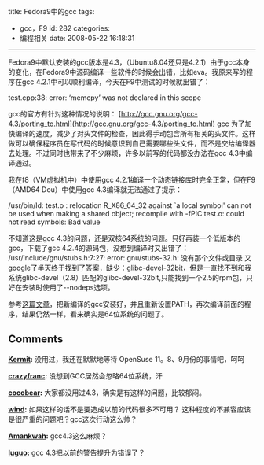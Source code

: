 title: Fedora9中的gcc
tags:
  - gcc，F9
id: 282
categories:
  - 编程相关
date: 2008-05-22 16:18:31
---

Fedora9中默认安装的gcc版本是4.3，（Ubuntu8.04还只是4.2.1）由于gcc本身的变化，在Fedora9中源码编译一些软件的时候会出错，比如eva。我原来写的程序在gcc 4.2.1中可以顺利编译，今天在F9中测试的时候就出错了：

test.cpp:38: error: ‘memcpy’ was not declared in this scope

gcc的官方有针对这种情况的说明：
[http://gcc.gnu.org/gcc-4.3/porting_to.html](http://gcc.gnu.org/gcc-4.3/porting_to.html)
gcc 为了加快编译的速度，减少了对头文件的检查，因此得手动包含所有相关的头文件。这样做可以确保程序员在写代码的时候意识到自己需要哪些头文件，而不是交给编译器去处理。不过同时也带来了不少麻烦，许多以前写的代码都没办法在gcc 4.3中编译通过。

我在f8（VM虚拟机中）中使用gcc 4.2.1编译一个动态链接库时完全正常，但在F9（AMD64 Dou）中使用gcc 4.3编译就无法通过了提示：

/usr/bin/ld: test.o : relocation R_X86_64_32 against `a local symbol' can not be used when making a shared object; recompile with -fPIC
test.o: could not read symbols: Bad value

不知道这是gcc 4.3的问题，还是双核64系统的问题。只好再装一个低版本的gcc，下载了gcc 4.2.4的源码包，没想到编译时又出错了：
/usr/include/gnu/stubs.h:7:27: error: gnu/stubs-32.h: 没有那个文件或目录
又google了半天终于找到了[答案](http://groups.google.com/group/gnu.gcc.help/browse_thread/thread/e0e6913fdf385839)，缺少：glibc-devel-32bit，但是一直找不到和我系统glibc-devel（2.8）匹配的glibc-devel-32bit,只能找到一个2.5的rpm包，只好在安装时使用了--nodeps选项。

参考[这篇文章](http://www.linuxdiyf.com/bbs/thread-91900-1-1.html)，把新编译的gcc安装好，并且重新设置PATH，再次编译前面的程序，结果仍然一样，看来确实是64位系统的问题了。
## Comments

**[Kermit](#3272 "2008-05-25 15:07:24"):** 没用过，我还在默默地等待 OpenSuse 11。8、9月份的事情吧，呵呵

**[crazyfranc](#3312 "2008-05-28 10:50:31"):** 没想到GCC居然会忽略64位系统，汗

**[cocobear](#3250 "2008-05-23 10:09:41"):** 大家都没用过4.3，确实是有这样的问题，比较郁闷。

**[wind](#3247 "2008-05-23 02:45:25"):** 如果这样的话不是要造成以前的代码很多不可用？ 这种程度的不兼容应该是很严重的问题吧？gcc这次行动这么帅？

**[Amankwah](#3242 "2008-05-22 22:53:18"):** gcc4.3这么麻烦？

**[luguo](#3243 "2008-05-23 00:08:12"):** gcc 4.3把以前的警告提升为错误了？

